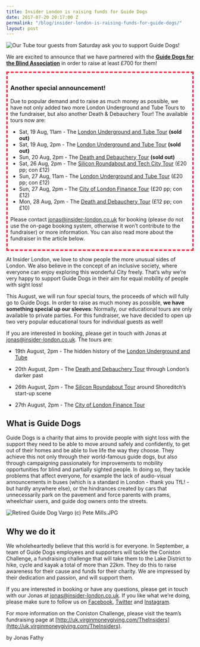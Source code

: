 ```yaml
---
title: Insider London is raising funds for Guide Dogs
date: 2017-07-20 20:17:00 Z
permalink: "/blog/insider-london-is-raising-funds-for-guide-dogs/"
layout: post
---
```


![Our Tube tour guests from Saturday ask you to support Guide Dogs!](/uploads/Group%20Tube%2011am_web.jpg)

We are excited to announce that we have partnered with the **[Guide Dogs for the Blind Association](http://www.guidedogs.org.uk)** in order to raise at least £700 for them! 

<div style="padding: .5em; border: .35em dashed #EE3348;">
<h3>Another special announcement!</h3>
<p>Due to popular demand and to raise as much money as possible, we have not only added two more London Underground and Tube Tours to the fundraiser, but also another Death & Debauchery Tour! The available tours now are:</p>
<ul>
<li>Sat, 19 Aug, 11am - The <a href="https://www.insider-london.co.uk/tours/london-underground-and-tube-tour/">London Underground and Tube Tour</a> <strong>(sold out)</strong></li>
<li>Sat, 19 Aug, 2pm - The <a href="https://www.insider-london.co.uk/tours/london-underground-and-tube-tour/">London Underground and Tube Tour</a> <strong>(sold out)</strong></li>
<li>Sun, 20 Aug, 2pm - The <a href="https://www.insider-london.co.uk/tours/the-death-and-debauchery-tour/">Death and Debauchery Tour</a> <strong>(sold out)</strong></li>
<li>Sat, 26 Aug, 2pm - The <a href="https://www.insider-london.co.uk/tours/silicon-roundabout-and-tech-city-tour/">Silicon Roundabout and Tech City Tour</a> (£20 pp; con £12)</li>
<li>Sun, 27 Aug, 11am - The <a href="https://www.insider-london.co.uk/tours/london-underground-and-tube-tour/">London Underground and Tube Tour</a> (£20 pp; con £12)</li>
<li>Sun, 27 Aug, 2pm - The <a href="https://www.insider-london.co.uk/tours/london-finance-walking-tour/">City of London Finance Tour</a> (£20 pp; con £12)</li>
<li>Mon, 28 Aug, 2pm - The <a href="https://www.insider-london.co.uk/tours/the-death-and-debauchery-tour/">Death and Debauchery Tour</a> (£12 pp; con £10)</li>
</ul>
<p>Please contact <a href="mailto:jonas@insider-london.co.uk">jonas@insider-london.co.uk</a> for booking (please do not use the on-page booking system, otherwise it won’t contribute to the fundraiser) or more information. You can also read more about the fundraiser in the article below.</p>
</div>

At Insider London, we love to show people the more unusual sides of London. We also believe in the concept of an inclusive society, where everyone can enjoy exploring this wonderful City freely. That’s why we’re very happy to support Guide Dogs in their aim for equal mobility of people with sight loss!

This August, we will run four special tours, the proceeds of which will fully go to Guide Dogs. In order to raise as much money as possible, **we have something special up our sleeves**: Normally, our educational tours are only available to private parties. For this fundraiser, we have decided to open up two very popular educational tours for individual guests as well!

If you are interested in booking, please get in touch with Jonas at [jonas@insider-london.co.uk](mailto:jonas@insider-london.co.uk). The tours are:

* 19th August, 2pm - The hidden history of the [London Underground and Tube](https://www.insider-london.co.uk/tours/london-underground-and-tube-tour/)

* 20th August, 2pm - The [Death and Debauchery Tour](https://www.insider-london.co.uk/tours/the-death-and-debauchery-tour/) through London’s darker past

* 26th August, 2pm - The [Silicon Roundabout Tour](https://www.insider-london.co.uk/tours/silicon-roundabout-and-tech-city-tour/) around Shoreditch’s start-up scene

* 27th August, 2pm - The [City of London Finance Tour](https://www.insider-london.co.uk/tours/london-finance-walking-tour/)

## What is Guide Dogs

Guide Dogs is a charity that aims to provide people with sight loss with the support they need to be able to move around safely and confidently, to get out of their homes and be able to live life the way they choose. They achieve this not only through their world-famous guide dogs, but also through campaigning passionately for improvements to mobility opportunities for blind and partially sighted people. In doing so, they tackle problems that affect everyone, for example the lack of audio-visual announcements in buses (which is a standard in London - thank you TfL! - but hardly anywhere else), or the hindrances created by cars that unnecessarily park on the pavement and force parents with prams, wheelchair users, and guide dog owners onto the streets.

![Retired Guide Dog Vargo (c) Pete Mills.JPG](/uploads/Retired%20Guide%20Dog%20Vargo%20(c)%20Pete%20Mills.JPG)

## Why we do it

We wholeheartedly believe that this world is for everyone. In September, a team of Guide Dogs employees and supporters will tackle the Coniston Challenge, a fundraising challenge that will take them to the Lake District to hike, cycle and kayak a total of more than 22km. They do this to raise awareness for their cause and funds for their charity. We are impressed by their dedication and passion, and will support them.

If you are interested in booking or have any questions, please get in touch with our Jonas at [jonas@insider-london.co.uk](mailto:jonas@insider-london.co.uk). If you like what we’re doing, please make sure to follow us on [Facebook](http://www.facebook.com/insiderlondon), [Twitter](https://twitter.com/insiderlondon) and [Instagram](https://www.instagram.com/insiderlondontours/).

For more information on the Coniston Challenge, please visit the team’s fundraising page at [http://uk.virginmoneygiving.com/TheInsiders](http://uk.virginmoneygiving.com/TheInsiders).

by Jonas Fathy